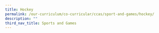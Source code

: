 ```yaml
---
title: Hockey
permalink: /our-curriculum/co-curricular/ccas/sport-and-games/hockey/
description: ""
third_nav_title: Sports and Games
---
```

